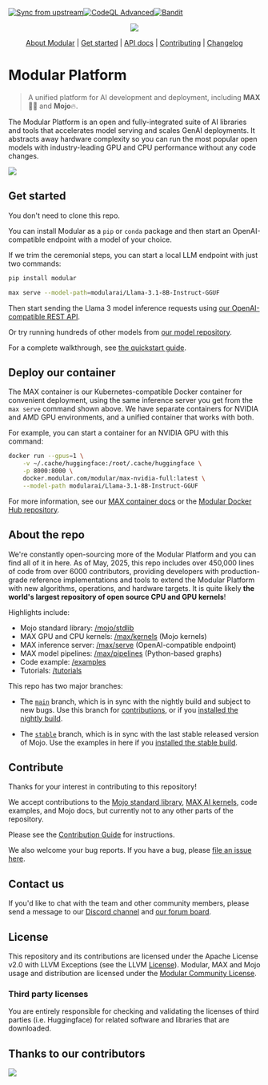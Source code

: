 [![Sync from upstream](https://github.com/rcghpge/modular/actions/workflows/sync-upstream.yml/badge.svg)](https://github.com/rcghpge/modular/actions/workflows/sync-upstream.yml)[![CodeQL Advanced](https://github.com/rcghpge/modular/actions/workflows/codeql.yml/badge.svg)](https://github.com/rcghpge/modular/actions/workflows/codeql.yml)[![Bandit](https://github.com/rcghpge/modular/actions/workflows/bandit.yml/badge.svg)](https://github.com/rcghpge/modular/actions/workflows/bandit.yml)

<div align="center">
    <img src="https://modular-assets.s3.amazonaws.com/images/GitHubBannerModular.png">

  [About Modular] | [Get started] | [API docs] | [Contributing] | [Changelog]
</div>

[About Modular]: https://www.modular.com/
[Get started]: https://docs.modular.com/max/get-started
[API docs]: https://docs.modular.com/max/api
[Contributing]: ./CONTRIBUTING.md
[Changelog]: https://docs.modular.com/max/changelog

# Modular Platform

> A unified platform for AI development and deployment, including **MAX**🧑‍🚀 and
**Mojo**🔥.

The Modular Platform is an open and fully-integrated suite of AI libraries
and tools that accelerates model serving and scales GenAI deployments. It
abstracts away hardware complexity so you can run the most popular open
models with industry-leading GPU and CPU performance without any code changes.

![](https://docs.modular.com/images/modular-container-stack.png?20250513)

## Get started

You don't need to clone this repo.

You can install Modular as a `pip` or `conda` package and then start an
OpenAI-compatible endpoint with a model of your choice.

If we trim the ceremonial steps, you can start a local LLM endpoint with just
two commands:

```sh
pip install modular
```

```sh
max serve --model-path=modularai/Llama-3.1-8B-Instruct-GGUF
```

Then start sending the Llama 3 model inference requests using [our
OpenAI-compatible REST API](https://docs.modular.com/max/api/serve).

Or try running hundreds of other models from [our model
repository](https://builds.modular.com/?category=models).

For a complete walkthrough, see [the quickstart
guide](https://docs.modular.com/max/get-started).

## Deploy our container

The MAX container is our Kubernetes-compatible Docker container for convenient
deployment, using the same inference server you get from the `max serve`
command shown above. We have separate containers for NVIDIA and AMD GPU
environments, and a unified container that works with both.

For example, you can start a container for an NVIDIA GPU with this command:

```sh
docker run --gpus=1 \
    -v ~/.cache/huggingface:/root/.cache/huggingface \
    -p 8000:8000 \
    docker.modular.com/modular/max-nvidia-full:latest \
    --model-path modularai/Llama-3.1-8B-Instruct-GGUF
```

For more information, see our [MAX container
docs](https://docs.modular.com/max/container) or the [Modular Docker Hub
repository](https://hub.docker.com/u/modular).

## About the repo

We're constantly open-sourcing more of the Modular Platform and you can find
all of it in here. As of May, 2025, this repo includes over 450,000 lines of
code from over 6000 contributors, providing developers with production-grade
reference implementations and tools to extend the Modular Platform with new
algorithms, operations, and hardware targets. It is quite likely **the world's
largest repository of open source CPU and GPU kernels**!

Highlights include:

- Mojo standard library: [/mojo/stdlib](mojo/stdlib)
- MAX GPU and CPU kernels: [/max/kernels](max/kernels) (Mojo kernels)
- MAX inference server: [/max/serve](max/serve) (OpenAI-compatible endpoint)
- MAX model pipelines: [/max/pipelines](max/pipelines) (Python-based graphs)
- Code example: [/examples](examples)
- Tutorials: [/tutorials](tutorials)

This repo has two major branches:

- The [`main`](https://github.com/modular/modular/tree/main) branch, which is
in sync with the nightly build and subject to new bugs. Use this branch for
[contributions](./CONTRIBUTING.md), or if you [installed the nightly
build](https://docs.modular.com/max/packages).

- The [`stable`](https://github.com/modular/modular/tree/stable) branch, which
is in sync with the last stable released version of Mojo. Use the examples in
here if you [installed the stable
build](https://docs.modular.com/max/packages).

## Contribute

Thanks for your interest in contributing to this repository!

We accept contributions to the [Mojo standard library](./mojo), [MAX AI
kernels](./max/kernels), code examples, and Mojo docs, but currently not to any
other parts of the repository.

Please see the [Contribution Guide](./CONTRIBUTING.md) for instructions.

We also welcome your bug reports.  If you have a bug, please [file an issue
here](https://github.com/modular/modular/issues/new/choose).

## Contact us

If you'd like to chat with the team and other community members, please send a
message to our [Discord channel](https://discord.gg/modular) and [our
forum board](https://forum.modular.com/).

## License

This repository and its contributions are licensed under the Apache License
v2.0 with LLVM Exceptions (see the LLVM [License](https://llvm.org/LICENSE.txt)).
Modular, MAX and Mojo usage and distribution are licensed under the
[Modular Community License](https://www.modular.com/legal/community).

### Third party licenses

You are entirely responsible for checking and validating the licenses of
third parties (i.e. Huggingface) for related software and libraries that are downloaded.

## Thanks to our contributors

<a href="https://github.com/modular/modular/graphs/contributors">
  <img src="https://contrib.rocks/image?repo=modular/modular" />
</a>
